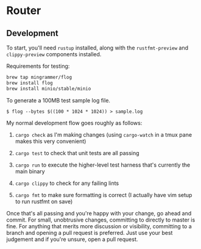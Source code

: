 # Router

## Development

To start, you'll need `rustup` installed, along with the `rustfmt-preview` and
`clippy-preview` components installed.

Requirements for testing:

``` bash
brew tap mingrammer/flog
brew install flog
brew install minio/stable/minio
```

To generate a 100MB test sample log file.
```
$ flog --bytes $((100 * 1024 * 1024)) > sample.log
```

My normal development flow goes roughly as follows:

1. `cargo check` as I'm making changes (using `cargo-watch` in a tmux pane makes
   this very convenient)

2. `cargo test` to check that unit tests are all passing

3. `cargo run` to execute the higher-level test harness that's currently the
   main binary

4. `cargo clippy` to check for any failing lints

5. `cargo fmt` to make sure formatting is correct (I actually have vim setup to
   run rustfmt on save)

Once that's all passing and you're happy with your change, go ahead and commit.
For small, unobtrusive changes, committing to directly to master is fine. For
anything that merits more discussion or visibility, committing to a branch and
opening a pull request is preferred. Just use your best judgement and if you're
unsure, open a pull request.

